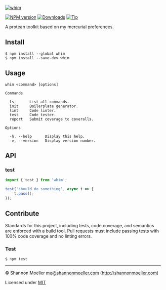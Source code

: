 [![whim](https://cdn.rawgit.com/shannonmoeller/whim/5350f9c/logo.svg)](https://github.com/shannonmoeller/whim#readme)

[![NPM version][npm-img]][npm-url] [![Downloads][downloads-img]][npm-url] [![Tip][tip-img]][tip-url]

A protean toolkit based on my mercurial preferences.

## Install

    $ npm install --global whim
    $ npm install --save-dev whim

## Usage

    whim <command> [options]

    Commands

      ls       List all commands.
      init     Boilerplate generator.
      lint     Code linter.
      test     Code tester.
      report   Submit coverage to coveralls.

    Options

      -h, --help      Display this help.
      -v, --version   Display version number.

## API

### test

```js
import { test } from 'whim';

test('should do something', async t => {
    t.pass();
});
```

## Contribute

Standards for this project, including tests, code coverage, and semantics are enforced with a build tool. Pull requests must include passing tests with 100% code coverage and no linting errors.

### Test

    $ npm test

----

© Shannon Moeller <me@shannonmoeller.com> (http://shannonmoeller.com)

Licensed under [MIT](http://shannonmoeller.com/mit.txt)

[tip-img]:    https://img.shields.io/badge/tip-jar-yellow.svg?style=flat-square
[tip-url]:    https://www.amazon.com/gp/registry/wishlist/1VQM9ID04YPC5?sort=universal-price
[downloads-img]: http://img.shields.io/npm/dm/whim.svg?style=flat-square
[npm-img]:       http://img.shields.io/npm/v/whim.svg?style=flat-square
[npm-url]:       https://npmjs.org/package/whim
